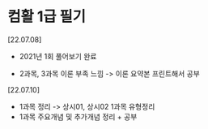 # 컴활 1급 필기

 [22.07.08]
 
  - 2021년 1회 풀어보기 완료
  
  - 2과목, 3과목 이론 부족 느낌 -> 이론 요약본 프린트해서 공부

 [22.07.10]
 
  - 1과목 정리 -> 상시01, 상시02 1과목 유형정리
  - 1과목 주요개념 및 추가개념 정리 + 공부
